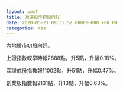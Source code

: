 ```yaml
---
layout: post
title: 滬深股市初段向好
date: 2020-05-21 09:31:52.000000000 +08:00
categories: rss
---
```


內地股市初段向好。

上證指數較早時報2888點，升5點，升幅0.18%。

深證成份指數報11002點，升51點，升幅0.47%。

創業板指數報2131點，升13點，升幅0.63%。
